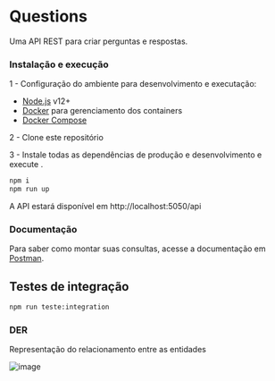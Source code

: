 # Questions
Uma API REST para criar perguntas e respostas.
### Instalação e execução

1 - Configuração do ambiente para desenvolvimento e executação:

- [Node.js](https://nodejs.org/) v12+
- [Docker](https://docs.docker.com/get-docker/)  para gerenciamento dos 
containers
- [Docker Compose](https://docs.docker.com/compose/install/)

2 - Clone este repositório

3 - Instale todas as dependências de produção e desenvolvimento e execute .

```sh
npm i
npm run up
```
A API estará disponível em http://localhost:5050/api

### Documentação

Para saber como montar suas consultas, acesse a documentação em [Postman](https://documenter.getpostman.com/view/18794338/UVsQsiww).

## Testes de integração

```sh
npm run teste:integration
```
### DER
Representação do relacionamento entre as entidades

![image](https://user-images.githubusercontent.com/46679203/159347834-fe9151cd-7231-4e81-9a62-b5d423e10b14.png)